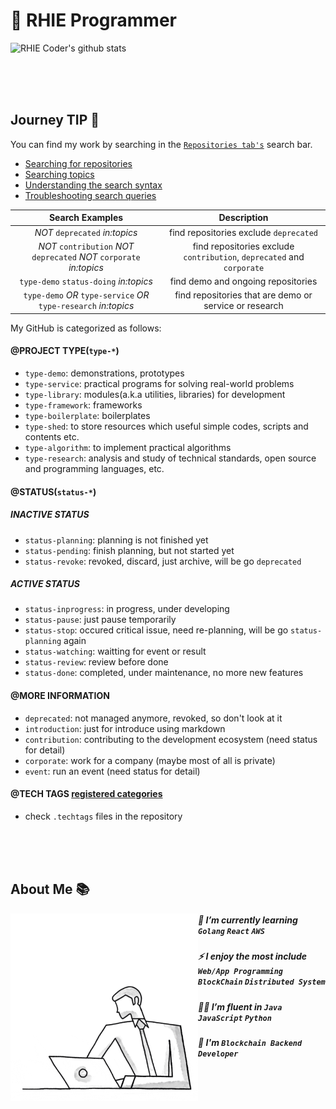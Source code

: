# 🐺 RHIE Programmer


![RHIE Coder's github stats](https://github-readme-stats.vercel.app/api?username=RHIE-coder&show_icons=true&theme=radical)

<br><br><br>

## Journey TIP 🧭

You can find my work by searching in the [`Repositories tab's`](https://github.com/RHIE-coder?tab=repositories) search bar. 

 - [Searching for repositories](https://docs.github.com/en/search-github/searching-on-github/searching-for-repositories)
 - [Searching topics](https://docs.github.com/en/search-github/searching-on-github/searching-topics)
 - [Understanding the search syntax](https://docs.github.com/en/search-github/getting-started-with-searching-on-github/understanding-the-search-syntax)
 - [Troubleshooting search queries](https://docs.github.com/en/search-github/getting-started-with-searching-on-github/troubleshooting-search-queries)

| Search Examples | Description |
|:---:|:---:|
| *NOT* `deprecated` *in:topics* | find repositories exclude `deprecated`|
| *NOT* `contribution` *NOT* `deprecated` *NOT* `corporate` *in:topics* | find repositories exclude `contribution`, `deprecated` and `corporate` |
| `type-demo` `status-doing` *in:topics* | find demo and ongoing repositories |
| `type-demo` *OR* `type-service` *OR* `type-research` *in:topics*| find repositories that are demo or service or research |

My GitHub is categorized as follows:

#### @PROJECT TYPE(`type-*`)
 - `type-demo`: demonstrations, prototypes
 - `type-service`: practical programs for solving real-world problems
 - `type-library`: modules(a.k.a utilities, libraries) for development
 - `type-framework`: frameworks
 - `type-boilerplate`: boilerplates
 - `type-shed`: to store resources which useful simple codes, scripts and contents etc.
 - `type-algorithm`: to implement practical algorithms
 - `type-research`: analysis and study of technical standards, open source and programming languages, etc.

#### @STATUS(`status-*`)

##### INACTIVE STATUS
 - `status-planning`: planning is not finished yet
 - `status-pending`: finish planning, but not started yet
 - `status-revoke`: revoked, discard, just archive, will be go `deprecated`


##### ACTIVE STATUS
 - `status-inprogress`: in progress, under developing
 - `status-pause`: just pause temporarily
 - `status-stop`: occured critical issue, need re-planning, will be go `status-planning` again
 - `status-watching`: waitting for event or result
 - `status-review`: review before done
 - `status-done`: completed, under maintenance, no more new features

#### @MORE INFORMATION
 - `deprecated`: not managed anymore, revoked, so don't look at it
 - `introduction`: just for introduce using markdown
 - `contribution`: contributing to the development ecosystem (need status for detail)
 - `corporate`: work for a company (maybe most of all is private)
 - `event`: run an event (need status for detail)

#### @TECH TAGS **[registered categories](./docs/tech-categories.md)**
 - check `.techtags` files in the repository

<br><br><br>

## About Me 📚

<img align="left" alt="GIF" src="https://github.com/RHIE-coder/RHIE-coder/blob/main/asset/better-better.gif?raw=true" width="300" height="300" />

##### 📖 I’m currently learning `Golang` `React` `AWS`

##### ⚡️ I enjoy the most include `Web/App Programming` `BlockChain` `Distributed System`

##### 👨‍💻 I’m fluent in `Java` `JavaScript` `Python`

##### 🌱 I'm `Blockchain Backend Developer`



